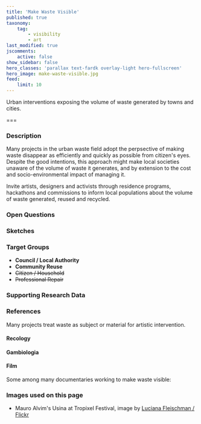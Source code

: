 ```yaml
---
title: 'Make Waste Visible'
published: true
taxonomy:
    tag:
        - visibility
        - art
last_modified: true
jscomments:
    active: false
show_sidebar: false
hero_classes: 'parallax text-fardk overlay-light hero-fullscreen'
hero_image: make-waste-visible.jpg
feed:
    limit: 10
---
```


Urban interventions exposing the volume of waste generated by towns and cities.

===

### Description

Many projects in the urban waste field adopt the perpsective of making waste disappear as efficiently and quickly as possible from citizen's eyes. Despite the good intentions, this approach might make local societies unaware of the volume of waste it generates, and by extension to the cost and socio-environmental impact of managing it. 

Invite artists, designers and activists through residence programs, hackathons and commissions to inform local populations about the volume of waste generated, reused and recycled.

### Open Questions

### Sketches

### Target Groups

- **Council / Local Authority**
- **Community Reuse**
- ~~Citizen / Household~~
- ~~Professional Repair~~

### Supporting Research Data

### References

Many projects treat waste as subject or material for artistic intervention.

#### Recology

#### Gambiologia

#### Film

Some among many documentaries working to make waste visible:

### Images used on this page

* Mauro Alvim's Usina at Tropixel Festival, image by [Luciana Fleischman / Flickr](https://www.flickr.com/photos/102890313@N05/10510916333/in/pool-tropixel/)
